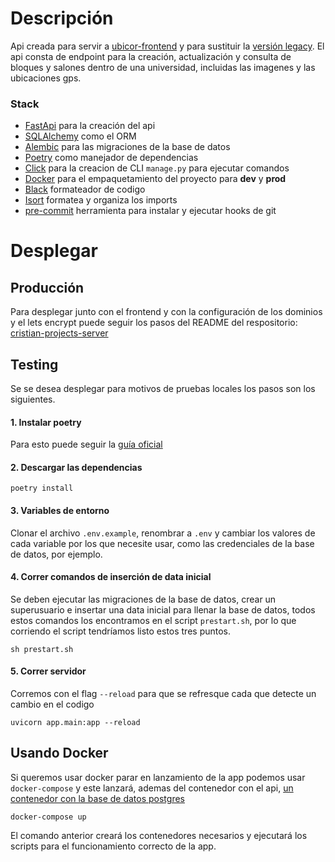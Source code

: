 # Descripción
Api creada para servir a [ubicor-frontend](https://github.com/CrissAlvarezH/ubicor-frontend) y para sustituir la [versión legacy](https://github.com/CrissAlvarezH/ubicor-api-legacy).
El api consta de endpoint para la creación, actualización y consulta de bloques y salones dentro de una universidad, incluidas las imagenes y las ubicaciones gps.

### Stack
 - [FastApi](https://fastapi.tiangolo.com/) para la creación del api
 - [SQLAlchemy](https://www.sqlalchemy.org/) como el ORM
 - [Alembic](https://alembic.sqlalchemy.org/en/latest/) para las migraciones de la base de datos
 - [Poetry](https://python-poetry.org/) como manejador de dependencias
 - [Click](https://click.palletsprojects.com/en/8.1.x/) para la creacion de CLI `manage.py` para ejecutar comandos
 - [Docker](https://www.docker.com/) para el empaquetamiento del proyecto para **dev** y **prod**
 - [Black](https://black.readthedocs.io/en/stable/) formateador de codigo
 - [Isort](https://pycqa.github.io/isort/) formatea y organiza los imports
 - [pre-commit](https://pre-commit.com/) herramienta para instalar y ejecutar hooks de git

# Desplegar

## Producción
Para desplegar junto con el frontend y con la configuración de los dominios y el lets encrypt puede seguir los pasos del README del respositorio: [cristian-projects-server](https://github.com/CrissAlvarezH/cristian-projects-server)

## Testing
Se se desea desplegar para motivos de pruebas locales los pasos son los siguientes.

#### 1. Instalar poetry
Para esto puede seguir la [guía oficial](https://python-poetry.org/docs/#installation)

#### 2. Descargar las dependencias

    poetry install

#### 3. Variables de entorno
Clonar el archivo `.env.example`, renombrar a `.env` y cambiar los valores de cada variable por los que necesite usar, como las credenciales de la base de datos, por ejemplo.

#### 4. Correr comandos de inserción de data inicial
Se deben ejecutar las migraciones de la base de datos, crear un superusuario e insertar una data inicial para llenar la base de datos, todos estos comandos los encontramos en el script `prestart.sh`, por lo que corriendo el script tendríamos listo estos tres puntos.

    sh prestart.sh

#### 5. Correr servidor
Corremos con el flag `--reload` para que se refresque cada que detecte un cambio en el codigo

    uvicorn app.main:app --reload

## Usando Docker
Si queremos usar docker parar en lanzamiento de la app podemos usar `docker-compose` y este lanzará, ademas del contenedor con el api,  [un contenedor con la base de datos postgres](https://hub.docker.com/_/postgres)

    docker-compose up

El comando anterior creará los contenedores necesarios y ejecutará los scripts para el funcionamiento correcto de la app.
